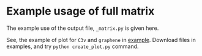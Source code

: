 # Example usage of full matrix

The example use of the output file, `_matrix.py` is given here.

See, the example of plot for `C3v` and `graphene` in [example](https://github.com/CMT-MU/MultiPie/tree/main/docs/examples).
Download files in examples, and try `python create_plot.py` command.
